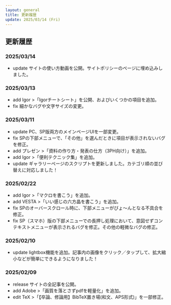 ```yaml
---
layout: general
title: 更新履歴
update: 2025/03/14 (Fri)
---
```


## 更新履歴

### 2025/03/14
- <span class="log-mark">update</span> サイトの使い方動画を公開。サイトポリシーのページに埋め込みしました。

### 2025/03/13
- <span class="log-mark">add</span> Igor >「Igorチートシート」を公開、およびいくつかの項目を追加。
- <span class="log-mark">fix</span> 細かなバグや文字サイズの変更。

### 2025/03/11
- <span class="log-mark">update</span> PC、SP版両方のメインページUIを一部変更。
- <span class="log-mark">fix</span> SPの下部メニューで、「その他」を選んだときに項目が表示されないバグを修正。
- <span class="log-mark">add</span> プレゼン >「資料の作り方・発表の仕方（3PH向け）」を追加。
- <span class="log-mark">add</span> Igor >「便利テクニック集」を追加。
- <span class="log-mark">update</span> ギャラリーページのスクリプトを更新しました。カテゴリ順の並び替えに対応しました！

### 2025/02/22
- <span class="log-mark">add</span> Igor >「マクロを書こう」を追加。
- <span class="log-mark">add</span> VESTA >「いい感じの六方晶を書こう」を追加。
- <span class="log-mark">fix</span> SPのオーバースクロール時に、下部メニューがびょ～んとなる不具合を修正。
- <span class="log-mark">fix</span> SP（スマホ）版の下部メニューでの長押し処理において、意図せずコンテキストメニューが表示されるバグを修正。その他の軽微なバグの修正。

### 2025/02/10
- <span class="log-mark">update</span> lightbox機能を追加。記事内の画像をクリック／タップして、拡大縮小などが簡単にできるようになりました！

### 2025/02/09
- <span class="log-mark">release</span> サイトの全記事を公開。
- <span class="log-mark">add</span> Adobe >「画質を落とさずpdfを軽量化」を追加。
- <span class="log-mark">edit</span> TeX >「【卒論、修論用】BibTeX置き場(和文、APS形式)」を一部修正。
